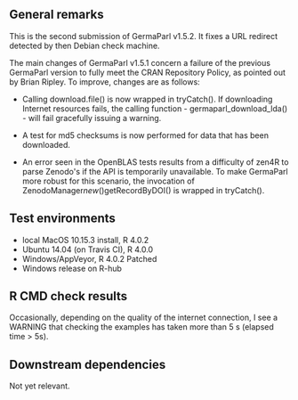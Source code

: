 ## General remarks

This is the second submission of GermaParl v1.5.2. It fixes a URL redirect detected by then Debian check machine.

The main changes of GermaParl v1.5.1 concern a failure of the previous GermaParl version to fully meet the CRAN Repository Policy, as pointed out by Brian Ripley. To improve, changes are as follows:

- Calling download.file() is now wrapped in tryCatch(). If downloading Internet resources fails, the calling function - germaparl_download_lda() - will fail gracefully issuing a warning.

- A test for md5 checksums is now performed for data that has been downloaded.

- An error seen in the OpenBLAS tests results from a difficulty of zen4R to parse Zenodo's if the API is temporarily unavailable. To make GermaParl more robust for this scenario, the invocation of ZenodoManager$new()$getRecordByDOI() is wrapped in tryCatch().



## Test environments

* local MacOS 10.15.3 install, R 4.0.2
* Ubuntu 14.04 (on Travis CI), R 4.0.0
* Windows/AppVeyor, R 4.0.2 Patched
* Windows release on R-hub


## R CMD check results

Occasionally, depending on the quality of the internet connection, I see a WARNING that checking the examples has taken more than 5 s (elapsed time > 5s).


## Downstream dependencies

Not yet relevant.
